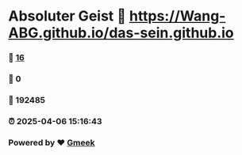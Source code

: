 # Absoluter Geist :link: https://Wang-ABG.github.io/das-sein.github.io 
### :page_facing_up: [16](https://Wang-ABG.github.io/das-sein.github.io/tag.html) 
### :speech_balloon: 0 
### :hibiscus: 192485 
### :alarm_clock: 2025-04-06 15:16:43 
### Powered by :heart: [Gmeek](https://github.com/Meekdai/Gmeek)
